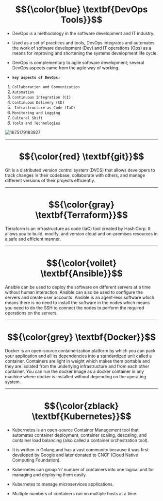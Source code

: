 
  # $${\color{blue} \textbf{DevOps Tools}}$$


   - DevOps is a methodology in the software development and IT industry. 

- Used as a set of practices and tools, DevOps integrates and automates the work of software development (Dev) and IT operations (Ops) as a means for improving and shortening the systems development life cycle.

- DevOps is complementary to agile software development; several DevOps aspects came from the agile way of working.


- **`key aspects of DevOps:`**
 1. `Collaboration and Communication`
 2. `Automation`
 3. `Continuous Integration (CI)`
 4. `Continuous Delivery (CD)`
 5.  ` Infrastructure as Code (IaC)`
 6. `Monitoring and Logging`
 7. `Cultural Shift`
 8. `Tools and Technologies`
    

 ![1675179183927](https://github.com/user-attachments/assets/b95f1ad8-df76-472b-aec5-2e54488cdaeb)

--------------------------------------------------------------------------------------------------------------------------------------------------------------------------

# $${\color{red} \textbf{git}}$$

Git is a distributed version control system (DVCS) that allows developers to track changes in their codebase, collaborate with others, and manage different versions of their projects efficiently.

----------------------------------------------------------------------------------------------------------------------------------------------------------------------------



# $${\color{gray} \textbf{Terraform}}$$

Terraform is an infrastructure as code (IaC) tool created by HashiCorp. It allows you to build, modify, and version cloud and on-premises resources in a safe and efficient manner.

-------------------------------------------------------------------------------------------------------------------------------------------------------------------------------

# $${\color{voilet} \textbf{Ansible}}$$

Ansible can be used to deploy the software on different servers at a time without human interaction. Ansible can also be used to configure the servers and create user accounts. Ansible is an agent-less software which means there is no need to install the software in the nodes which means you need to do the SSH to connect the nodes to perform the required operations on the servers.

----------------------------------------------------------------------------------------------------------------------------------------------------------------------------------

# $${\color{grey} \textbf{Docker}}$$

Docker is an open-source containerization platform by which you can pack your application and all its dependencies into a standardized unit called a container. Containers are light in weight which makes them portable and they are isolated from the underlying infrastructure and from each other container. You can run the docker image as a docker container in any machine where docker is installed without depending on the operating system.


-----------------------------------------------------------------------------------------------------------------------------------------------------------------------------------

# $${\color{zblack} \textbf{Kubernetes}}$$

- Kubernetes is an open-source Container Management tool that automates container deployment, container scaling, descaling, and container load balancing (also called a container orchestration tool).

- It is written in Golang and has a vast community because it was first developed by Google and later donated to CNCF (Cloud Native Computing Foundation).

- Kubernetes can group ‘n’ number of containers into one logical unit for managing and deploying them easily.

- Kubernetes to manage microservices applications.

- Multiple numbers of containers run on multiple hosts at a time.
